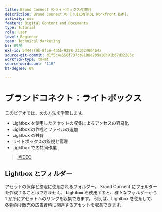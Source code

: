 ```yaml
---
title: Brand Connect のライトボックスの説明
description: Brand Connect の [!UICONTROL Workfront DAM].
activity: use
feature: Digital Content and Documents
type: Tutorial
role: User
level: Beginner
team: Technical Marketing
kt: 8986
exl-id: 54447f9b-8f5e-4b5b-9298-232024064b4a
source-git-commit: d1f5c4a558f737cb8188e209a16b91b67d32285c
workflow-type: tm+mt
source-wordcount: '110'
ht-degree: 0%

---
```


# ブランドコネクト：ライトボックス

このビデオでは、次の方法を学習します。

* Lightbox を使用したアセットの収集によるアクセスの容易化
* Lightbox の作成とファイルの追加
* Lightbox の共有
* ライトボックスの監視と管理
* Lightbox での共同作業

>[!VIDEO](https://video.tv.adobe.com/v/335248/?quality=12)

## Lightbox とフォルダー

アセットの保存と整理に使用されるフォルダー。 Brand Connect にフォルダーを作成することはできません。 Lightbox を使用すると、様々なフォルダーから 1 か所にアセットへのリンクを収集できます。 例えば、Lightbox を使用して、冬物向け販売の広告資料に関連するアセットを収集できます。
